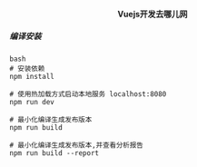
#### <center>Vuejs开发去哪儿网 </center>


##### 编译安装

    bash
    # 安装依赖
    npm install
    
    # 使用热加载方式启动本地服务 localhost:8080
    npm run dev
    
    # 最小化编译生成发布版本
    npm run build
    
    # 最小化编译生成发布版本,并查看分析报告
    npm run build --report
    

